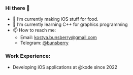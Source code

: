 ### Hi there 👋
- 🔭 I’m currently making iOS stuff for food.
- 🌱 I’m currently learning C++ for graphics programming
- 📫 How to reach me: 
    * Email: kostya.bunsberry@gmail.com
    * Telegram: [@bunsberry](https://t.me/bunsberry)

### Work Experience:
- Developing iOS applications at @kode since 2022
